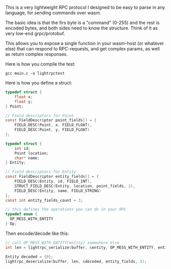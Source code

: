 This is a very lightweight RPC protocol I designed to be easy to parse in any language, for sending commands over wasm.

The basic idea is that the firs byte is a "command" (0-255) and the rest is encoded bytes, and both sides need to know the structure. Think of it as very low-end grpc/protobuf.

This allows you to expose a single function in your wasm-host (or whatever else) that can respond to RPC-requests, and get complex params, as well as return complex responses.

Here is how you compile the test:

```
gcc main.c -o lightrpctest
```

Here is how you define a struct:
```c
typedef struct {
    float x;
    float y;
} Point;

// Field descriptors for Point
const FieldDescriptor point_fields[] = {
    FIELD_DESC(Point, x, FIELD_FLOAT),
    FIELD_DESC(Point, y, FIELD_FLOAT)
};

typedef struct {
    int id;
    Point location;
    char* name;
} Entity;

// Field descriptors for Entity
const FieldDescriptor entity_fields[] = {
    FIELD_DESC(Entity, id, FIELD_INT),
    STRUCT_FIELD_DESC(Entity, location, point_fields, 2),
    FIELD_DESC(Entity, name, FIELD_STRING)
};
const int entity_fields_count = 3;

// this defines the operations you can do in your RPC
typedef enum {
  OP_MESS_WITH_ENTITY
} Op;

```

Then encode/decode like this:

```c
// call OP_MESS_WITH_ENTITY(entity) somewhere else
int len = lightrpc_serialize(buffer, &entity, OP_MESS_WITH_ENTITY, entity_fields, entity_fields_count);

Entity decoded = {0};
lightrpc_deserialize(buffer, len, &decoded, entity_fields, 3);
```
